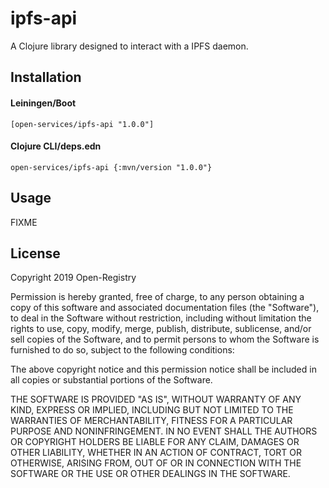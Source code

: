 # ipfs-api

A Clojure library designed to interact with a IPFS daemon.

## Installation

#### Leiningen/Boot
```
[open-services/ipfs-api "1.0.0"]
```

#### Clojure CLI/deps.edn
```
open-services/ipfs-api {:mvn/version "1.0.0"}
```

## Usage

FIXME

## License

Copyright 2019 Open-Registry

Permission is hereby granted, free of charge, to any person obtaining a copy of this software and associated documentation files (the "Software"), to deal in the Software without restriction, including without limitation the rights to use, copy, modify, merge, publish, distribute, sublicense, and/or sell copies of the Software, and to permit persons to whom the Software is furnished to do so, subject to the following conditions:

The above copyright notice and this permission notice shall be included in all copies or substantial portions of the Software.

THE SOFTWARE IS PROVIDED "AS IS", WITHOUT WARRANTY OF ANY KIND, EXPRESS OR IMPLIED, INCLUDING BUT NOT LIMITED TO THE WARRANTIES OF MERCHANTABILITY, FITNESS FOR A PARTICULAR PURPOSE AND NONINFRINGEMENT. IN NO EVENT SHALL THE AUTHORS OR COPYRIGHT HOLDERS BE LIABLE FOR ANY CLAIM, DAMAGES OR OTHER LIABILITY, WHETHER IN AN ACTION OF CONTRACT, TORT OR OTHERWISE, ARISING FROM, OUT OF OR IN CONNECTION WITH THE SOFTWARE OR THE USE OR OTHER DEALINGS IN THE SOFTWARE.
